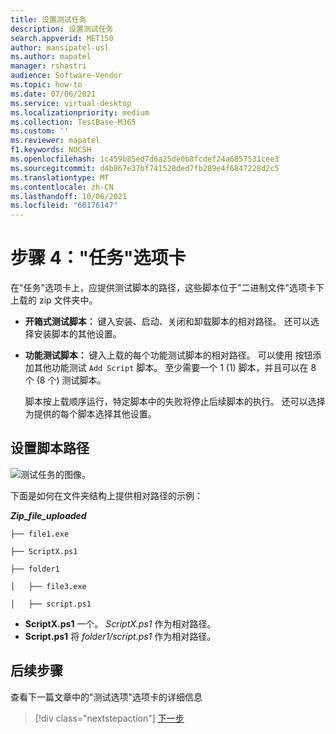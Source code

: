 ```yaml
---
title: 设置测试任务
description: 设置测试任务
search.appverid: MET150
author: mansipatel-usl
ms.author: mapatel
manager: rshastri
audience: Software-Vendor
ms.topic: how-to
ms.date: 07/06/2021
ms.service: virtual-desktop
ms.localizationpriority: medium
ms.collection: TestBase-M365
ms.custom: ''
ms.reviewer: mapatel
f1.keywords: NOCSH
ms.openlocfilehash: 1c459b85ed7d6a25de0b8fcdef24a6857531cee3
ms.sourcegitcommit: d4b867e37bf741528ded7fb289e4f6847228d2c5
ms.translationtype: MT
ms.contentlocale: zh-CN
ms.lasthandoff: 10/06/2021
ms.locfileid: "60176147"
---
```

# <a name="step-4-the-tasks-tab"></a>步骤 4："任务"选项卡

在"任务"选项卡上，应提供测试脚本的路径，这些脚本位于"二进制文件"选项卡下上载的 zip 文件夹中。

  - **开箱式测试脚本：** 键入安装、启动、关闭和卸载脚本的相对路径。 还可以选择安装脚本的其他设置。
  - **功能测试脚本：** 键入上载的每个功能测试脚本的相对路径。 可以使用 按钮添加其他功能测试 ```Add Script``` 脚本。 至少需要一个 1 (1) 脚本，并且可以在 8 个 (8 个) 测试脚本。 
  
    脚本按上载顺序运行，特定脚本中的失败将停止后续脚本的执行。
    还可以选择为提供的每个脚本选择其他设置。

## <a name="set-script-path"></a>设置脚本路径

![测试任务的图像。](Media/testtask.png)

下面是如何在文件夹结构上提供相对路径的示例：

_**Zip_file_uploaded**_
~~~
├── file1.exe

├── ScriptX.ps1

├── folder1

│   ├── file3.exe

│   ├── script.ps1
~~~
  - **ScriptX.ps1** 一个。 _ScriptX.ps1_ 作为相对路径。
  - **Script.ps1** 将 _folder1/script.ps1_ 作为相对路径。


## <a name="next-steps"></a>后续步骤

查看下一篇文章中的"测试选项"选项卡的详细信息 
> [!div class="nextstepaction"]
> [下一步](testoptions.md)
